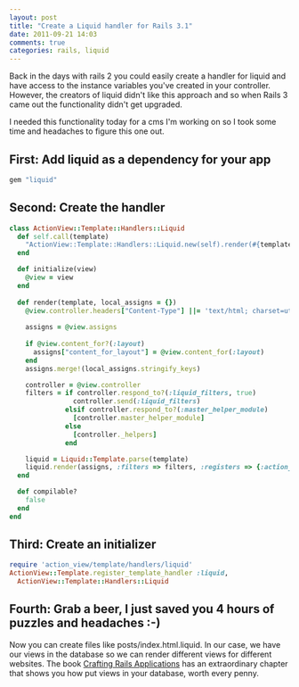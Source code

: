 ```yaml
---
layout: post
title: "Create a Liquid handler for Rails 3.1"
date: 2011-09-21 14:03
comments: true
categories: rails, liquid
---
```


Back in the days with rails 2 you could easily create a handler for liquid and have access to the instance variables you've created in your controller. 
However, the creators of liquid didn't like this approach and so when Rails 3 came out the functionality didn't get upgraded.

I needed this functionality today for a cms I'm working on so I took some time and headaches to figure this one out.

## First: Add liquid as a dependency for your app
``` ruby Gemfile.rb
gem "liquid"
```

## Second: Create the handler
``` ruby lib/action_view/template/handlers/liquid.rb
class ActionView::Template::Handlers::Liquid
  def self.call(template)
    "ActionView::Template::Handlers::Liquid.new(self).render(#{template.source.inspect}, local_assigns)"
  end

  def initialize(view)
    @view = view
  end
  
  def render(template, local_assigns = {})
    @view.controller.headers["Content-Type"] ||= 'text/html; charset=utf-8'
    
    assigns = @view.assigns
    
    if @view.content_for?(:layout)
      assigns["content_for_layout"] = @view.content_for(:layout)
    end
    assigns.merge!(local_assigns.stringify_keys)

    controller = @view.controller
    filters = if controller.respond_to?(:liquid_filters, true)
                controller.send(:liquid_filters)
              elsif controller.respond_to?(:master_helper_module)
                [controller.master_helper_module]
              else
                [controller._helpers]
              end

    liquid = Liquid::Template.parse(template)
    liquid.render(assigns, :filters => filters, :registers => {:action_view => @view, :controller => @view.controller})
  end

  def compilable?
    false
  end
end
```

## Third: Create an initializer
``` ruby config/initializers/liquid_template_handler.rb
require 'action_view/template/handlers/liquid'
ActionView::Template.register_template_handler :liquid, 
  ActionView::Template::Handlers::Liquid
```

## Fourth: Grab a beer, I just saved you 4 hours of puzzles and headaches :-)

Now you can create files like posts/index.html.liquid.
In our case, we have our views in the database so we can render different views for different websites.
The book [Crafting Rails Applications](http://pragprog.com/book/jvrails/crafting-rails-applications) has an extraordinary chapter that shows you how put views in your database, worth every penny.
